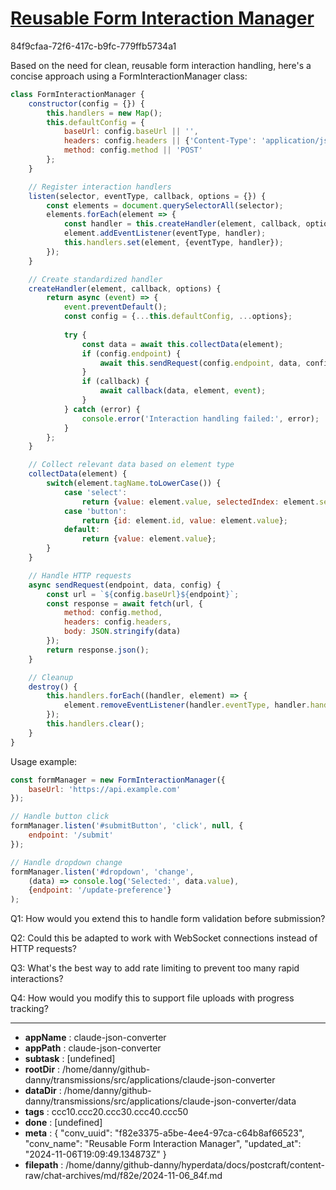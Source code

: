 # [Reusable Form Interaction Manager](https://claude.ai/chat/f82e3375-a5be-4ee4-97ca-c64b8af66523)

84f9cfaa-72f6-417c-b9fc-779ffb5734a1

 Based on the need for clean, reusable form interaction handling, here's a concise approach using a FormInteractionManager class:

```javascript
class FormInteractionManager {
    constructor(config = {}) {
        this.handlers = new Map();
        this.defaultConfig = {
            baseUrl: config.baseUrl || '',
            headers: config.headers || {'Content-Type': 'application/json'},
            method: config.method || 'POST'
        };
    }

    // Register interaction handlers
    listen(selector, eventType, callback, options = {}) {
        const elements = document.querySelectorAll(selector);
        elements.forEach(element => {
            const handler = this.createHandler(element, callback, options);
            element.addEventListener(eventType, handler);
            this.handlers.set(element, {eventType, handler});
        });
    }

    // Create standardized handler
    createHandler(element, callback, options) {
        return async (event) => {
            event.preventDefault();
            const config = {...this.defaultConfig, ...options};
            
            try {
                const data = await this.collectData(element);
                if (config.endpoint) {
                    await this.sendRequest(config.endpoint, data, config);
                }
                if (callback) {
                    await callback(data, element, event);
                }
            } catch (error) {
                console.error('Interaction handling failed:', error);
            }
        };
    }

    // Collect relevant data based on element type
    collectData(element) {
        switch(element.tagName.toLowerCase()) {
            case 'select':
                return {value: element.value, selectedIndex: element.selectedIndex};
            case 'button':
                return {id: element.id, value: element.value};
            default:
                return {value: element.value};
        }
    }

    // Handle HTTP requests
    async sendRequest(endpoint, data, config) {
        const url = `${config.baseUrl}${endpoint}`;
        const response = await fetch(url, {
            method: config.method,
            headers: config.headers,
            body: JSON.stringify(data)
        });
        return response.json();
    }

    // Cleanup
    destroy() {
        this.handlers.forEach((handler, element) => {
            element.removeEventListener(handler.eventType, handler.handler);
        });
        this.handlers.clear();
    }
}
```

Usage example:
```javascript
const formManager = new FormInteractionManager({
    baseUrl: 'https://api.example.com'
});

// Handle button click
formManager.listen('#submitButton', 'click', null, {
    endpoint: '/submit'
});

// Handle dropdown change
formManager.listen('#dropdown', 'change', 
    (data) => console.log('Selected:', data.value),
    {endpoint: '/update-preference'}
);
```

Q1: How would you extend this to handle form validation before submission?

Q2: Could this be adapted to work with WebSocket connections instead of HTTP requests?

Q3: What's the best way to add rate limiting to prevent too many rapid interactions?

Q4: How would you modify this to support file uploads with progress tracking?

---

* **appName** : claude-json-converter
* **appPath** : claude-json-converter
* **subtask** : [undefined]
* **rootDir** : /home/danny/github-danny/transmissions/src/applications/claude-json-converter
* **dataDir** : /home/danny/github-danny/transmissions/src/applications/claude-json-converter/data
* **tags** : ccc10.ccc20.ccc30.ccc40.ccc50
* **done** : [undefined]
* **meta** : {
  "conv_uuid": "f82e3375-a5be-4ee4-97ca-c64b8af66523",
  "conv_name": "Reusable Form Interaction Manager",
  "updated_at": "2024-11-06T19:09:49.134873Z"
}
* **filepath** : /home/danny/github-danny/hyperdata/docs/postcraft/content-raw/chat-archives/md/f82e/2024-11-06_84f.md